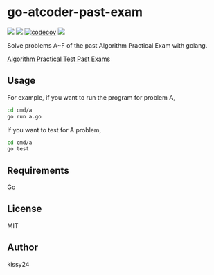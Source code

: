 # go-atcoder-past-exam

![](https://img.shields.io/github/go-mod/go-version/kissy24/go-atcoder-past-exam)
![](https://img.shields.io/github/actions/workflow/status/kissy24/go-atcoder-past-exam/test.yml?branch=main)
[![codecov](https://codecov.io/gh/kissy24/go-atcoder-past-exam/branch/main/graph/badge.svg?token=NOAO68A214)](https://codecov.io/gh/kissy24/go-atcoder-past-exam)
![](https://img.shields.io/github/license/kissy24/go-atcoder-past-exam)

Solve problems A~F of the past Algorithm Practical Exam with golang.

[Algorithm Practical Test Past Exams](https://atcoder.jp/contests/past201912-open/tasks)

## Usage

For example, if you want to run the program for problem A,

```sh
cd cmd/a
go run a.go
```

If you want to test for A problem,

```sh
cd cmd/a
go test
```

## Requirements

Go

## License

MIT

## Author

kissy24
